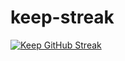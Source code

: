 # keep-streak

[![Keep GitHub Streak](https://github.com/piyushm97/keep-streak/actions/workflows/keep-streak.yml/badge.svg)](https://github.com/piyushm97/keep-streak/actions/workflows/keep-streak.yml)
